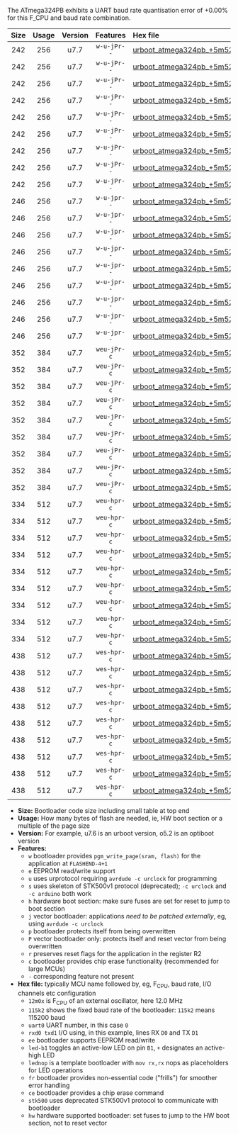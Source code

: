 The ATmega324PB exhibits a UART baud rate quantisation error of +0.00% for this F_CPU and baud rate combination.

|Size|Usage|Version|Features|Hex file|
|:-:|:-:|:-:|:-:|:--|
|242|256|u7.7|`w-u-jPr--`|[urboot_atmega324pb_+5m5296x_+230k4_uart0_rxd0_txd1_led+b0.hex](https://raw.githubusercontent.com/stefanrueger/urboot.hex/main/mcus/atmega324pb/external_oscillator/fcpu_+5m5296x/br_+230k4/urboot_atmega324pb_+5m5296x_+230k4_uart0_rxd0_txd1_led+b0.hex)|
|242|256|u7.7|`w-u-jPr--`|[urboot_atmega324pb_+5m5296x_+230k4_uart0_rxd0_txd1_led+b7.hex](https://raw.githubusercontent.com/stefanrueger/urboot.hex/main/mcus/atmega324pb/external_oscillator/fcpu_+5m5296x/br_+230k4/urboot_atmega324pb_+5m5296x_+230k4_uart0_rxd0_txd1_led+b7.hex)|
|242|256|u7.7|`w-u-jPr--`|[urboot_atmega324pb_+5m5296x_+230k4_uart0_rxd0_txd1_lednop.hex](https://raw.githubusercontent.com/stefanrueger/urboot.hex/main/mcus/atmega324pb/external_oscillator/fcpu_+5m5296x/br_+230k4/urboot_atmega324pb_+5m5296x_+230k4_uart0_rxd0_txd1_lednop.hex)|
|242|256|u7.7|`w-u-jPr--`|[urboot_atmega324pb_+5m5296x_+230k4_uart1_rxd2_txd3_led+b0.hex](https://raw.githubusercontent.com/stefanrueger/urboot.hex/main/mcus/atmega324pb/external_oscillator/fcpu_+5m5296x/br_+230k4/urboot_atmega324pb_+5m5296x_+230k4_uart1_rxd2_txd3_led+b0.hex)|
|242|256|u7.7|`w-u-jPr--`|[urboot_atmega324pb_+5m5296x_+230k4_uart1_rxd2_txd3_led+b7.hex](https://raw.githubusercontent.com/stefanrueger/urboot.hex/main/mcus/atmega324pb/external_oscillator/fcpu_+5m5296x/br_+230k4/urboot_atmega324pb_+5m5296x_+230k4_uart1_rxd2_txd3_led+b7.hex)|
|242|256|u7.7|`w-u-jPr--`|[urboot_atmega324pb_+5m5296x_+230k4_uart1_rxd2_txd3_lednop.hex](https://raw.githubusercontent.com/stefanrueger/urboot.hex/main/mcus/atmega324pb/external_oscillator/fcpu_+5m5296x/br_+230k4/urboot_atmega324pb_+5m5296x_+230k4_uart1_rxd2_txd3_lednop.hex)|
|242|256|u7.7|`w-u-jPr--`|[urboot_atmega324pb_+5m5296x_+230k4_uart2_rxe2_txe3_led+b0.hex](https://raw.githubusercontent.com/stefanrueger/urboot.hex/main/mcus/atmega324pb/external_oscillator/fcpu_+5m5296x/br_+230k4/urboot_atmega324pb_+5m5296x_+230k4_uart2_rxe2_txe3_led+b0.hex)|
|242|256|u7.7|`w-u-jPr--`|[urboot_atmega324pb_+5m5296x_+230k4_uart2_rxe2_txe3_led+b7.hex](https://raw.githubusercontent.com/stefanrueger/urboot.hex/main/mcus/atmega324pb/external_oscillator/fcpu_+5m5296x/br_+230k4/urboot_atmega324pb_+5m5296x_+230k4_uart2_rxe2_txe3_led+b7.hex)|
|242|256|u7.7|`w-u-jPr--`|[urboot_atmega324pb_+5m5296x_+230k4_uart2_rxe2_txe3_lednop.hex](https://raw.githubusercontent.com/stefanrueger/urboot.hex/main/mcus/atmega324pb/external_oscillator/fcpu_+5m5296x/br_+230k4/urboot_atmega324pb_+5m5296x_+230k4_uart2_rxe2_txe3_lednop.hex)|
|246|256|u7.7|`w-u-jpr--`|[urboot_atmega324pb_+5m5296x_+230k4_uart0_rxd0_txd1_led+b0_fr.hex](https://raw.githubusercontent.com/stefanrueger/urboot.hex/main/mcus/atmega324pb/external_oscillator/fcpu_+5m5296x/br_+230k4/urboot_atmega324pb_+5m5296x_+230k4_uart0_rxd0_txd1_led+b0_fr.hex)|
|246|256|u7.7|`w-u-jpr--`|[urboot_atmega324pb_+5m5296x_+230k4_uart0_rxd0_txd1_led+b7_fr.hex](https://raw.githubusercontent.com/stefanrueger/urboot.hex/main/mcus/atmega324pb/external_oscillator/fcpu_+5m5296x/br_+230k4/urboot_atmega324pb_+5m5296x_+230k4_uart0_rxd0_txd1_led+b7_fr.hex)|
|246|256|u7.7|`w-u-jpr--`|[urboot_atmega324pb_+5m5296x_+230k4_uart0_rxd0_txd1_lednop_fr.hex](https://raw.githubusercontent.com/stefanrueger/urboot.hex/main/mcus/atmega324pb/external_oscillator/fcpu_+5m5296x/br_+230k4/urboot_atmega324pb_+5m5296x_+230k4_uart0_rxd0_txd1_lednop_fr.hex)|
|246|256|u7.7|`w-u-jpr--`|[urboot_atmega324pb_+5m5296x_+230k4_uart1_rxd2_txd3_led+b0_fr.hex](https://raw.githubusercontent.com/stefanrueger/urboot.hex/main/mcus/atmega324pb/external_oscillator/fcpu_+5m5296x/br_+230k4/urboot_atmega324pb_+5m5296x_+230k4_uart1_rxd2_txd3_led+b0_fr.hex)|
|246|256|u7.7|`w-u-jpr--`|[urboot_atmega324pb_+5m5296x_+230k4_uart1_rxd2_txd3_led+b7_fr.hex](https://raw.githubusercontent.com/stefanrueger/urboot.hex/main/mcus/atmega324pb/external_oscillator/fcpu_+5m5296x/br_+230k4/urboot_atmega324pb_+5m5296x_+230k4_uart1_rxd2_txd3_led+b7_fr.hex)|
|246|256|u7.7|`w-u-jpr--`|[urboot_atmega324pb_+5m5296x_+230k4_uart1_rxd2_txd3_lednop_fr.hex](https://raw.githubusercontent.com/stefanrueger/urboot.hex/main/mcus/atmega324pb/external_oscillator/fcpu_+5m5296x/br_+230k4/urboot_atmega324pb_+5m5296x_+230k4_uart1_rxd2_txd3_lednop_fr.hex)|
|246|256|u7.7|`w-u-jpr--`|[urboot_atmega324pb_+5m5296x_+230k4_uart2_rxe2_txe3_led+b0_fr.hex](https://raw.githubusercontent.com/stefanrueger/urboot.hex/main/mcus/atmega324pb/external_oscillator/fcpu_+5m5296x/br_+230k4/urboot_atmega324pb_+5m5296x_+230k4_uart2_rxe2_txe3_led+b0_fr.hex)|
|246|256|u7.7|`w-u-jpr--`|[urboot_atmega324pb_+5m5296x_+230k4_uart2_rxe2_txe3_led+b7_fr.hex](https://raw.githubusercontent.com/stefanrueger/urboot.hex/main/mcus/atmega324pb/external_oscillator/fcpu_+5m5296x/br_+230k4/urboot_atmega324pb_+5m5296x_+230k4_uart2_rxe2_txe3_led+b7_fr.hex)|
|246|256|u7.7|`w-u-jpr--`|[urboot_atmega324pb_+5m5296x_+230k4_uart2_rxe2_txe3_lednop_fr.hex](https://raw.githubusercontent.com/stefanrueger/urboot.hex/main/mcus/atmega324pb/external_oscillator/fcpu_+5m5296x/br_+230k4/urboot_atmega324pb_+5m5296x_+230k4_uart2_rxe2_txe3_lednop_fr.hex)|
|352|384|u7.7|`weu-jPr-c`|[urboot_atmega324pb_+5m5296x_+230k4_uart0_rxd0_txd1_ee_led+b0_fr_ce.hex](https://raw.githubusercontent.com/stefanrueger/urboot.hex/main/mcus/atmega324pb/external_oscillator/fcpu_+5m5296x/br_+230k4/urboot_atmega324pb_+5m5296x_+230k4_uart0_rxd0_txd1_ee_led+b0_fr_ce.hex)|
|352|384|u7.7|`weu-jPr-c`|[urboot_atmega324pb_+5m5296x_+230k4_uart0_rxd0_txd1_ee_led+b7_fr_ce.hex](https://raw.githubusercontent.com/stefanrueger/urboot.hex/main/mcus/atmega324pb/external_oscillator/fcpu_+5m5296x/br_+230k4/urboot_atmega324pb_+5m5296x_+230k4_uart0_rxd0_txd1_ee_led+b7_fr_ce.hex)|
|352|384|u7.7|`weu-jPr-c`|[urboot_atmega324pb_+5m5296x_+230k4_uart0_rxd0_txd1_ee_lednop_fr_ce.hex](https://raw.githubusercontent.com/stefanrueger/urboot.hex/main/mcus/atmega324pb/external_oscillator/fcpu_+5m5296x/br_+230k4/urboot_atmega324pb_+5m5296x_+230k4_uart0_rxd0_txd1_ee_lednop_fr_ce.hex)|
|352|384|u7.7|`weu-jPr-c`|[urboot_atmega324pb_+5m5296x_+230k4_uart1_rxd2_txd3_ee_led+b0_fr_ce.hex](https://raw.githubusercontent.com/stefanrueger/urboot.hex/main/mcus/atmega324pb/external_oscillator/fcpu_+5m5296x/br_+230k4/urboot_atmega324pb_+5m5296x_+230k4_uart1_rxd2_txd3_ee_led+b0_fr_ce.hex)|
|352|384|u7.7|`weu-jPr-c`|[urboot_atmega324pb_+5m5296x_+230k4_uart1_rxd2_txd3_ee_led+b7_fr_ce.hex](https://raw.githubusercontent.com/stefanrueger/urboot.hex/main/mcus/atmega324pb/external_oscillator/fcpu_+5m5296x/br_+230k4/urboot_atmega324pb_+5m5296x_+230k4_uart1_rxd2_txd3_ee_led+b7_fr_ce.hex)|
|352|384|u7.7|`weu-jPr-c`|[urboot_atmega324pb_+5m5296x_+230k4_uart1_rxd2_txd3_ee_lednop_fr_ce.hex](https://raw.githubusercontent.com/stefanrueger/urboot.hex/main/mcus/atmega324pb/external_oscillator/fcpu_+5m5296x/br_+230k4/urboot_atmega324pb_+5m5296x_+230k4_uart1_rxd2_txd3_ee_lednop_fr_ce.hex)|
|352|384|u7.7|`weu-jPr-c`|[urboot_atmega324pb_+5m5296x_+230k4_uart2_rxe2_txe3_ee_led+b0_fr_ce.hex](https://raw.githubusercontent.com/stefanrueger/urboot.hex/main/mcus/atmega324pb/external_oscillator/fcpu_+5m5296x/br_+230k4/urboot_atmega324pb_+5m5296x_+230k4_uart2_rxe2_txe3_ee_led+b0_fr_ce.hex)|
|352|384|u7.7|`weu-jPr-c`|[urboot_atmega324pb_+5m5296x_+230k4_uart2_rxe2_txe3_ee_led+b7_fr_ce.hex](https://raw.githubusercontent.com/stefanrueger/urboot.hex/main/mcus/atmega324pb/external_oscillator/fcpu_+5m5296x/br_+230k4/urboot_atmega324pb_+5m5296x_+230k4_uart2_rxe2_txe3_ee_led+b7_fr_ce.hex)|
|352|384|u7.7|`weu-jPr-c`|[urboot_atmega324pb_+5m5296x_+230k4_uart2_rxe2_txe3_ee_lednop_fr_ce.hex](https://raw.githubusercontent.com/stefanrueger/urboot.hex/main/mcus/atmega324pb/external_oscillator/fcpu_+5m5296x/br_+230k4/urboot_atmega324pb_+5m5296x_+230k4_uart2_rxe2_txe3_ee_lednop_fr_ce.hex)|
|334|512|u7.7|`weu-hpr-c`|[urboot_atmega324pb_+5m5296x_+230k4_uart0_rxd0_txd1_ee_led+b0_fr_ce_hw.hex](https://raw.githubusercontent.com/stefanrueger/urboot.hex/main/mcus/atmega324pb/external_oscillator/fcpu_+5m5296x/br_+230k4/urboot_atmega324pb_+5m5296x_+230k4_uart0_rxd0_txd1_ee_led+b0_fr_ce_hw.hex)|
|334|512|u7.7|`weu-hpr-c`|[urboot_atmega324pb_+5m5296x_+230k4_uart0_rxd0_txd1_ee_led+b7_fr_ce_hw.hex](https://raw.githubusercontent.com/stefanrueger/urboot.hex/main/mcus/atmega324pb/external_oscillator/fcpu_+5m5296x/br_+230k4/urboot_atmega324pb_+5m5296x_+230k4_uart0_rxd0_txd1_ee_led+b7_fr_ce_hw.hex)|
|334|512|u7.7|`weu-hpr-c`|[urboot_atmega324pb_+5m5296x_+230k4_uart0_rxd0_txd1_ee_lednop_fr_ce_hw.hex](https://raw.githubusercontent.com/stefanrueger/urboot.hex/main/mcus/atmega324pb/external_oscillator/fcpu_+5m5296x/br_+230k4/urboot_atmega324pb_+5m5296x_+230k4_uart0_rxd0_txd1_ee_lednop_fr_ce_hw.hex)|
|334|512|u7.7|`weu-hpr-c`|[urboot_atmega324pb_+5m5296x_+230k4_uart1_rxd2_txd3_ee_led+b0_fr_ce_hw.hex](https://raw.githubusercontent.com/stefanrueger/urboot.hex/main/mcus/atmega324pb/external_oscillator/fcpu_+5m5296x/br_+230k4/urboot_atmega324pb_+5m5296x_+230k4_uart1_rxd2_txd3_ee_led+b0_fr_ce_hw.hex)|
|334|512|u7.7|`weu-hpr-c`|[urboot_atmega324pb_+5m5296x_+230k4_uart1_rxd2_txd3_ee_led+b7_fr_ce_hw.hex](https://raw.githubusercontent.com/stefanrueger/urboot.hex/main/mcus/atmega324pb/external_oscillator/fcpu_+5m5296x/br_+230k4/urboot_atmega324pb_+5m5296x_+230k4_uart1_rxd2_txd3_ee_led+b7_fr_ce_hw.hex)|
|334|512|u7.7|`weu-hpr-c`|[urboot_atmega324pb_+5m5296x_+230k4_uart1_rxd2_txd3_ee_lednop_fr_ce_hw.hex](https://raw.githubusercontent.com/stefanrueger/urboot.hex/main/mcus/atmega324pb/external_oscillator/fcpu_+5m5296x/br_+230k4/urboot_atmega324pb_+5m5296x_+230k4_uart1_rxd2_txd3_ee_lednop_fr_ce_hw.hex)|
|334|512|u7.7|`weu-hpr-c`|[urboot_atmega324pb_+5m5296x_+230k4_uart2_rxe2_txe3_ee_led+b0_fr_ce_hw.hex](https://raw.githubusercontent.com/stefanrueger/urboot.hex/main/mcus/atmega324pb/external_oscillator/fcpu_+5m5296x/br_+230k4/urboot_atmega324pb_+5m5296x_+230k4_uart2_rxe2_txe3_ee_led+b0_fr_ce_hw.hex)|
|334|512|u7.7|`weu-hpr-c`|[urboot_atmega324pb_+5m5296x_+230k4_uart2_rxe2_txe3_ee_led+b7_fr_ce_hw.hex](https://raw.githubusercontent.com/stefanrueger/urboot.hex/main/mcus/atmega324pb/external_oscillator/fcpu_+5m5296x/br_+230k4/urboot_atmega324pb_+5m5296x_+230k4_uart2_rxe2_txe3_ee_led+b7_fr_ce_hw.hex)|
|334|512|u7.7|`weu-hpr-c`|[urboot_atmega324pb_+5m5296x_+230k4_uart2_rxe2_txe3_ee_lednop_fr_ce_hw.hex](https://raw.githubusercontent.com/stefanrueger/urboot.hex/main/mcus/atmega324pb/external_oscillator/fcpu_+5m5296x/br_+230k4/urboot_atmega324pb_+5m5296x_+230k4_uart2_rxe2_txe3_ee_lednop_fr_ce_hw.hex)|
|438|512|u7.7|`wes-hpr-c`|[urboot_atmega324pb_+5m5296x_+230k4_uart0_rxd0_txd1_ee_led+b0_fr_ce_stk500_hw.hex](https://raw.githubusercontent.com/stefanrueger/urboot.hex/main/mcus/atmega324pb/external_oscillator/fcpu_+5m5296x/br_+230k4/urboot_atmega324pb_+5m5296x_+230k4_uart0_rxd0_txd1_ee_led+b0_fr_ce_stk500_hw.hex)|
|438|512|u7.7|`wes-hpr-c`|[urboot_atmega324pb_+5m5296x_+230k4_uart0_rxd0_txd1_ee_led+b7_fr_ce_stk500_hw.hex](https://raw.githubusercontent.com/stefanrueger/urboot.hex/main/mcus/atmega324pb/external_oscillator/fcpu_+5m5296x/br_+230k4/urboot_atmega324pb_+5m5296x_+230k4_uart0_rxd0_txd1_ee_led+b7_fr_ce_stk500_hw.hex)|
|438|512|u7.7|`wes-hpr-c`|[urboot_atmega324pb_+5m5296x_+230k4_uart0_rxd0_txd1_ee_lednop_fr_ce_stk500_hw.hex](https://raw.githubusercontent.com/stefanrueger/urboot.hex/main/mcus/atmega324pb/external_oscillator/fcpu_+5m5296x/br_+230k4/urboot_atmega324pb_+5m5296x_+230k4_uart0_rxd0_txd1_ee_lednop_fr_ce_stk500_hw.hex)|
|438|512|u7.7|`wes-hpr-c`|[urboot_atmega324pb_+5m5296x_+230k4_uart1_rxd2_txd3_ee_led+b0_fr_ce_stk500_hw.hex](https://raw.githubusercontent.com/stefanrueger/urboot.hex/main/mcus/atmega324pb/external_oscillator/fcpu_+5m5296x/br_+230k4/urboot_atmega324pb_+5m5296x_+230k4_uart1_rxd2_txd3_ee_led+b0_fr_ce_stk500_hw.hex)|
|438|512|u7.7|`wes-hpr-c`|[urboot_atmega324pb_+5m5296x_+230k4_uart1_rxd2_txd3_ee_led+b7_fr_ce_stk500_hw.hex](https://raw.githubusercontent.com/stefanrueger/urboot.hex/main/mcus/atmega324pb/external_oscillator/fcpu_+5m5296x/br_+230k4/urboot_atmega324pb_+5m5296x_+230k4_uart1_rxd2_txd3_ee_led+b7_fr_ce_stk500_hw.hex)|
|438|512|u7.7|`wes-hpr-c`|[urboot_atmega324pb_+5m5296x_+230k4_uart1_rxd2_txd3_ee_lednop_fr_ce_stk500_hw.hex](https://raw.githubusercontent.com/stefanrueger/urboot.hex/main/mcus/atmega324pb/external_oscillator/fcpu_+5m5296x/br_+230k4/urboot_atmega324pb_+5m5296x_+230k4_uart1_rxd2_txd3_ee_lednop_fr_ce_stk500_hw.hex)|
|438|512|u7.7|`wes-hpr-c`|[urboot_atmega324pb_+5m5296x_+230k4_uart2_rxe2_txe3_ee_led+b0_fr_ce_stk500_hw.hex](https://raw.githubusercontent.com/stefanrueger/urboot.hex/main/mcus/atmega324pb/external_oscillator/fcpu_+5m5296x/br_+230k4/urboot_atmega324pb_+5m5296x_+230k4_uart2_rxe2_txe3_ee_led+b0_fr_ce_stk500_hw.hex)|
|438|512|u7.7|`wes-hpr-c`|[urboot_atmega324pb_+5m5296x_+230k4_uart2_rxe2_txe3_ee_led+b7_fr_ce_stk500_hw.hex](https://raw.githubusercontent.com/stefanrueger/urboot.hex/main/mcus/atmega324pb/external_oscillator/fcpu_+5m5296x/br_+230k4/urboot_atmega324pb_+5m5296x_+230k4_uart2_rxe2_txe3_ee_led+b7_fr_ce_stk500_hw.hex)|
|438|512|u7.7|`wes-hpr-c`|[urboot_atmega324pb_+5m5296x_+230k4_uart2_rxe2_txe3_ee_lednop_fr_ce_stk500_hw.hex](https://raw.githubusercontent.com/stefanrueger/urboot.hex/main/mcus/atmega324pb/external_oscillator/fcpu_+5m5296x/br_+230k4/urboot_atmega324pb_+5m5296x_+230k4_uart2_rxe2_txe3_ee_lednop_fr_ce_stk500_hw.hex)|

- **Size:** Bootloader code size including small table at top end
- **Usage:** How many bytes of flash are needed, ie, HW boot section or a multiple of the page size
- **Version:** For example, u7.6 is an urboot version, o5.2 is an optiboot version
- **Features:**
  + `w` bootloader provides `pgm_write_page(sram, flash)` for the application at `FLASHEND-4+1`
  + `e` EEPROM read/write support
  + `u` uses urprotocol requiring `avrdude -c urclock` for programming
  + `s` uses skeleton of STK500v1 protocol (deprecated); `-c urclock` and `-c arduino` both work
  + `h` hardware boot section: make sure fuses are set for reset to jump to boot section
  + `j` vector bootloader: applications *need to be patched externally*, eg, using `avrdude -c urclock`
  + `p` bootloader protects itself from being overwritten
  + `P` vector bootloader only: protects itself and reset vector from being overwritten
  + `r` preserves reset flags for the application in the register R2
  + `c` bootloader provides chip erase functionality (recommended for large MCUs)
  + `-` corresponding feature not present
- **Hex file:** typically MCU name followed by, eg, F<sub>CPU</sub>, baud rate, I/O channels etc configuration
  + `12m0x` is F<sub>CPU</sub> of an external oscillator, here 12.0 MHz
  + `115k2` shows the fixed baud rate of the bootloader: `115k2` means 115200 baud
  + `uart0` UART number, in this case `0`
  + `rxd0 txd1` I/O using, in this example, lines RX `D0` and TX `D1`
  + `ee` bootloader supports EEPROM read/write
  + `led-b1` toggles an active-low LED on pin `B1`, `+` designates an active-high LED
  + `lednop` is a template bootloader with `mov rx,rx` nops as placeholders for LED operations
  + `fr` bootloader provides non-essential code ("frills") for smoother error handling
  + `ce` bootloader provides a chip erase command
  + `stk500` uses deprecated STK500v1 protocol to communicate with bootloader
  + `hw` hardware supported bootloader: set fuses to jump to the HW boot section, not to reset vector
